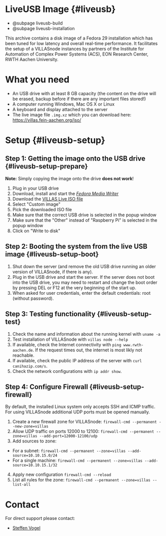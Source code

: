 # LiveUSB Image {#liveusb}

- @subpage liveusb-build
- @subpage liveusb-installation

This archive contains a disk image of a Fedora 29 installation which has been tuned for low latency and overall real-time performance.
It facilitates the setup of a VILLASnode instances by partners of the Institute for Automation of Complex Power Systems (ACS), EON Research Center, RWTH Aachen University.

# What you need

 - An USB drive with at least 8 GB capacity (the content on the drive will be erased, backup before if there are any important files stored!)
 - A computer running Windows, Mac OS X or Linux
 - A keyboard and display attached to the server
 - The live image file `.img.xz` which you can download here: <https://villas.fein-aachen.org/iso/>

# Setup {#liveusb-setup}

## Step 1: Getting the image onto the USB drive {#liveusb-setup-prepare}

**Note:** Simply copying the image onto the drive **does not work**!

1. Plug in your USB drive
2. Download, install and start the [_Fedora Media Writer_](https://getfedora.org/en/workstation/download/)
3. Download the [VILLAS Live ISO file](https://villas.fein-aachen.org/iso/)
4. Select "Custom image"
5. Pick the downloaded ISO file
6. Make sure that the correct USB drive is selected in the popup window
7. Make sure that the "Other" instead of "Raspberry Pi" is selected in the popup window
8. Click on "Write to disk"

## Step 2: Booting the system from the live USB image {#liveusb-setup-boot}

1. Shut down the server (and remove the old USB drive running an older version of VILLASnode, if there is any).
2. Plug in the USB drive and start the server. If the server does not boot into the USB drive, you may need to restart and change the boot order by pressing DEL or F12 at the very beginning of the start up.
3. When asked for user credentials, enter the default credentials: root (without password).

## Step 3: Testing functionality {#liveusb-setup-test}

1. Check the name and information about the running kernel with `uname -a`
2. Test installation of VILLASnode with `villas node --help`
3. If available, check the Internet connectivity with `ping www.rwth-aachen.de`. If the request times out, the internet is most likly not reachable.
4. If available, check the public IP address of the server with `curl canihazip.com/s`.
5. Check the network configurations with `ip addr show`.

## Step 4: Configure Firewall {#liveusb-setup-firewall}

By default, the installed Linux system only accepts SSH and ICMP traffic.
For using VILLASnode additional UDP ports must be opened manually.

1. Create a new firewall zone for VILLASnode: `firewall-cmd --permanent --new-zone=villas`
2. Allow UDP traffic on ports 12000 to 12100: `firewall-cmd --permanent --zone=villas --add-port=12000-12100/udp`
3. Add sources to zone:
  - For a subnet: `firewall-cmd --permanent --zone=villas --add-source=10.10.15.0/24`
  - For a single machine: `firewall-cmd --permanent --zone=villas --add-source=10.10.15.1/32`
4. Apply new configuration `firewall-cmd --reload`
5. List all rules for the zone: `firewall-cmd --permanent --zone=villas --list-all`

# Contact

For direct support please contact:

- [Steffen Vogel](stvogel@eonerc.rwth-aachen.de)

